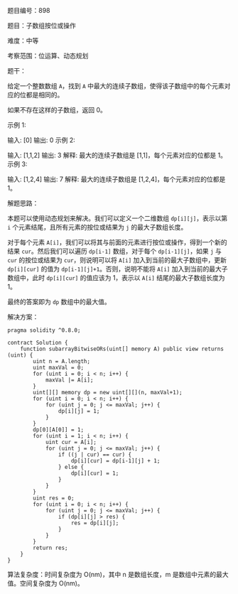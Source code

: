 题目编号：898

题目：子数组按位或操作

难度：中等

考察范围：位运算、动态规划

题干：

给定一个整数数组 `A`，找到 `A` 中最大的连续子数组，使得该子数组中的每个元素对应的位都是相同的。

如果不存在这样的子数组，返回 0。

示例 1:

输入: [0]
输出: 0
示例 2:

输入: [1,1,2]
输出: 3
解释: 最大的连续子数组是 [1,1]，每个元素对应的位都是 1。
示例 3:

输入: [1,2,4]
输出: 7
解释: 最大的连续子数组是 [1,2,4]，每个元素对应的位都是 1。

解题思路：

本题可以使用动态规划来解决。我们可以定义一个二维数组 `dp[i][j]`，表示以第 `i` 个元素结尾，且所有元素的按位或结果为 `j` 的最大子数组长度。

对于每个元素 `A[i]`，我们可以将其与前面的元素进行按位或操作，得到一个新的结果 `cur`。然后我们可以遍历 `dp[i-1]` 数组，对于每个 `dp[i-1][j]`，如果 `j` 与 `cur` 的按位或结果为 `cur`，则说明可以将 `A[i]` 加入到当前的最大子数组中，更新 `dp[i][cur]` 的值为 `dp[i-1][j]+1`。否则，说明不能将 `A[i]` 加入到当前的最大子数组中，此时 `dp[i][cur]` 的值应该为 1，表示以 `A[i]` 结尾的最大子数组长度为 1。

最终的答案即为 `dp` 数组中的最大值。

解决方案：

```solidity
pragma solidity ^0.8.0;

contract Solution {
    function subarrayBitwiseORs(uint[] memory A) public view returns (uint) {
        uint n = A.length;
        uint maxVal = 0;
        for (uint i = 0; i < n; i++) {
            maxVal |= A[i];
        }
        uint[][] memory dp = new uint[][](n, maxVal+1);
        for (uint i = 0; i < n; i++) {
            for (uint j = 0; j <= maxVal; j++) {
                dp[i][j] = 1;
            }
        }
        dp[0][A[0]] = 1;
        for (uint i = 1; i < n; i++) {
            uint cur = A[i];
            for (uint j = 0; j <= maxVal; j++) {
                if ((j | cur) == cur) {
                    dp[i][cur] = dp[i-1][j] + 1;
                } else {
                    dp[i][cur] = 1;
                }
            }
        }
        uint res = 0;
        for (uint i = 0; i < n; i++) {
            for (uint j = 0; j <= maxVal; j++) {
                if (dp[i][j] > res) {
                    res = dp[i][j];
                }
            }
        }
        return res;
    }
}
```

算法复杂度：时间复杂度为 O(nm)，其中 n 是数组长度，m 是数组中元素的最大值。空间复杂度为 O(nm)。
